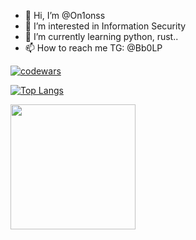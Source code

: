 - 👋 Hi, I’m @On1onss
- 👀 I’m interested in Information Security
- 🌱 I’m currently learning python, rust..
- 📫 How to reach me TG: @Bb0LP

<!---
On1onss/On1onss is a ✨ special ✨ repository because its `README.md` (this file) appears on your GitHub profile.
You can click the Preview link to take a look at your changes.
--->
[![codewars](https://www.codewars.com/users/beresta/badges/large)](https://www.codewars.com/users/beresta)

[![Top Langs](https://github-readme-stats.vercel.app/api/top-langs/?username=On1onss&layout=compact&theme=radical&card_width=320)](https://github.com/anuraghazra/github-readme-stats)

<!---[![GitHub Streak](https://streak-stats.demolab.com/?user=On1onss)](https://git.io/streak-stats) --->

<!---[![Ashutosh's github activity graph](https://github-readme-activity-graph.vercel.app/graph?username=On1onss)](https://github.com/ashutosh00710/github-readme-activity-graph)--->
<!---![](https://leetcard.jacoblin.cool/leetcode?site=cn)--->
<a href="https://github.com/anuraghazra/github-readme-stats">
  <img height=200 align="center" src="https://github-readme-stats.vercel.app/api?username=On1onss&theme=radical" />
</a>
